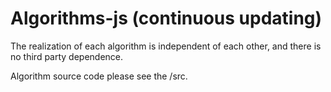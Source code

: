 # Algorithms-js (continuous updating)

The realization of each algorithm is independent of each other, and there is no third party dependence.

Algorithm source code please see the /src.
